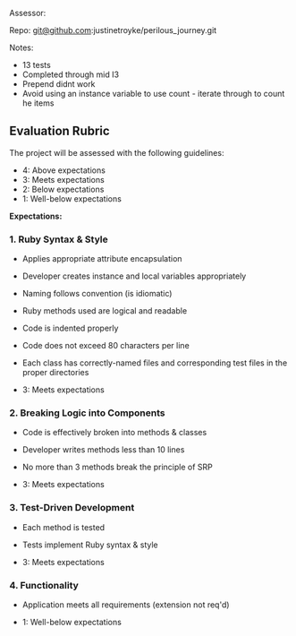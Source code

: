 Assessor:

Repo: git@github.com:justinetroyke/perilous_journey.git

Notes:
* 13 tests
* Completed through mid I3
* Prepend didnt work
* Avoid using an instance variable to use count - iterate through to count he items

## Evaluation Rubric

The project will be assessed with the following guidelines:

* 4: Above expectations
* 3: Meets expectations
* 2: Below expectations
* 1: Well-below expectations

**Expectations:**

### 1. Ruby Syntax & Style

* Applies appropriate attribute encapsulation  
* Developer creates instance and local variables appropriately
* Naming follows convention (is idiomatic)
* Ruby methods used are logical and readable
* Code is indented properly
* Code does not exceed 80 characters per line
* Each class has correctly-named files and corresponding test files in the proper directories


* 3: Meets expectations



### 2. Breaking Logic into Components

* Code is effectively broken into methods & classes
* Developer writes methods less than 10 lines
* No more than 3 methods break the principle of SRP


* 3: Meets expectations

### 3. Test-Driven Development

* Each method is tested  
* Tests implement Ruby syntax & style   


* 3: Meets expectations


### 4. Functionality

* Application meets all requirements (extension not req'd)

* 1: Well-below expectations
